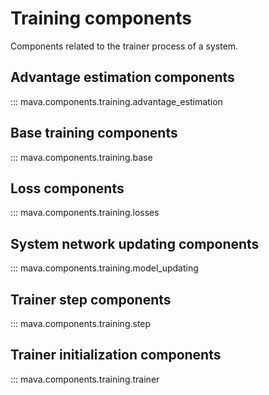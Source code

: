 # Training components



Components related to the trainer process of a system.

## Advantage estimation components
::: mava.components.training.advantage_estimation

## Base training components
::: mava.components.training.base

## Loss components
::: mava.components.training.losses

## System network updating components
::: mava.components.training.model_updating

## Trainer step components
::: mava.components.training.step

## Trainer initialization components
::: mava.components.training.trainer
